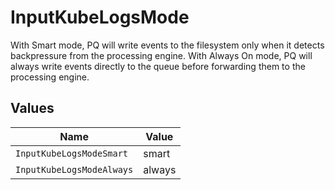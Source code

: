 # InputKubeLogsMode

With Smart mode, PQ will write events to the filesystem only when it detects backpressure from the processing engine. With Always On mode, PQ will always write events directly to the queue before forwarding them to the processing engine.


## Values

| Name                      | Value                     |
| ------------------------- | ------------------------- |
| `InputKubeLogsModeSmart`  | smart                     |
| `InputKubeLogsModeAlways` | always                    |